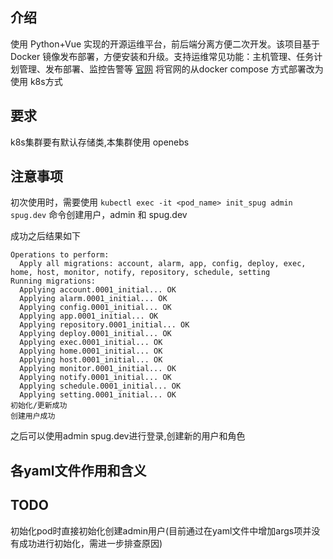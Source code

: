 ## 介绍
使用 Python+Vue 实现的开源运维平台，前后端分离方便二次开发。该项目基于 Docker 镜像发布部署，方便安装和升级。支持运维常见功能：主机管理、任务计划管理、发布部署、监控告警等
[官网](https://github.com/openspug/spug)
将官网的从docker compose 方式部署改为使用 k8s方式

## 要求
k8s集群要有默认存储类,本集群使用 openebs

## 注意事项
初次使用时，需要使用
`kubectl exec -it <pod_name> init_spug admin spug.dev`
命令创建用户，admin 和 spug.dev

成功之后结果如下
```
Operations to perform:
  Apply all migrations: account, alarm, app, config, deploy, exec, home, host, monitor, notify, repository, schedule, setting
Running migrations:
  Applying account.0001_initial... OK
  Applying alarm.0001_initial... OK
  Applying config.0001_initial... OK
  Applying app.0001_initial... OK
  Applying repository.0001_initial... OK
  Applying deploy.0001_initial... OK
  Applying exec.0001_initial... OK
  Applying home.0001_initial... OK
  Applying host.0001_initial... OK
  Applying monitor.0001_initial... OK
  Applying notify.0001_initial... OK
  Applying schedule.0001_initial... OK
  Applying setting.0001_initial... OK
初始化/更新成功
创建用户成功
```

之后可以使用admin  spug.dev进行登录,创建新的用户和角色

## 各yaml文件作用和含义

## TODO
初始化pod时直接初始化创建admin用户(目前通过在yaml文件中增加args项并没有成功进行初始化，需进一步排查原因)
